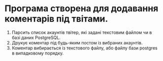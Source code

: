 # Програма створена для додавання коментарів під твітами.
1. Парсить список акаунтів твітер, які задані текстовим файлом чи в базі даних PostgreSQL.
2. Друкує коментар під будь-яким постом із вибраних акаунтів.
3. Коментар вибирається із текстового файлу, або файлу бази postgres в випадковому порядку.